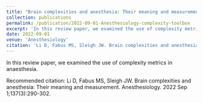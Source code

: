 ```yaml
---
title: "Brain complexities and anesthesia: Their meaning and measurement"
collection: publications
permalink: /publication/2022-09-01-Anesthesiology-complexity-toolbox
excerpt: 'In this review paper, we examined the use of complexity metrics in anaesthesia.'
date: 2022-09-01
venue: 'Anesthesiology'
citation: 'Li D, Fabus MS, Sleigh JW. Brain complexities and anesthesia: Their meaning and measurement. Anesthesiology. 2022 Sep 1;137(3):290-302.'
---
```

In this review paper, we examined the use of complexity metrics in anaesthesia.

Recommended citation: Li D, Fabus MS, Sleigh JW. Brain complexities and anesthesia: Their meaning and measurement. Anesthesiology. 2022 Sep 1;137(3):290-302.